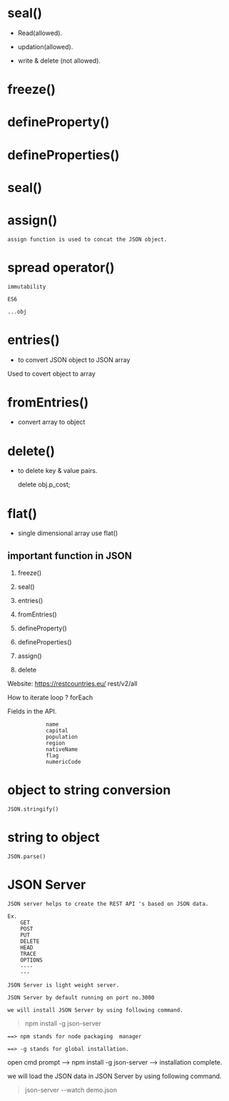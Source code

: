 # seal()

- Read(allowed).

- updation(allowed).

- write & delete (not allowed).

# freeze()

# defineProperty()

# defineProperties()

# seal()

# assign()

    assign function is used to concat the JSON object.

# spread operator()

    immutability

    ES6

    ...obj

# entries()

- to convert JSON object to JSON array

Used to covert object to array

# fromEntries()

- convert array to object

# delete()

- to delete key & value pairs.

  delete obj.p_cost;

# flat()

- single dimensional array use flat()

## important function in JSON

1. freeze()

2. seal()

3. entries()

4. fromEntries()

5. defineProperty()

6. defineProperties()

7. assign()

8. delete

Website: https://restcountries.eu/
rest/v2/all

How to iterate loop ? forEach

Fields in the API.

                name
                capital
                population
                region
                nativeName
                flag
                numericCode

# object to string conversion

    JSON.stringify()

# string to object

    JSON.parse()

# JSON Server

    JSON server helps to create the REST API 's based on JSON data.

    Ex.
        GET
        POST
        PUT
        DELETE
        HEAD
        TRACE
        OPTIONS
        ----
        ---

    JSON Server is light weight server.

    JSON Server by default running on port no.3000

    we will install JSON Server by using following command.

> npm install -g json-server

    ==> npm stands for node packaging  manager

    ==> -g stands for global installation.

open cmd prompt --> npm install -g json-server --> installation complete.

we will load the JSON data in JSON Server by using following command.

> json-server --watch demo.json
